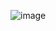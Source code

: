 ![image](https://user-images.githubusercontent.com/94213473/144280374-fabc997b-88cd-4ed3-944c-82a8bf335de1.png)

